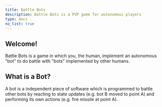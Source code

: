```yaml
---
title: Battle Bots
description: Battle Bots is a PVP game for autonomous players
type: docs
no_list: true
---
```


## Welcome!

Battle Bots is a game in which you, the human, implement an autonomous "bot" to do
battle with "bots" implemented by other humans.

## What is a Bot?

A bot is a independent piece of software which is programmed to battle other bots
by reacting to state updates (e.g. bot B moved to point A) and performing its own
actions (e.g. fire missile at point A).